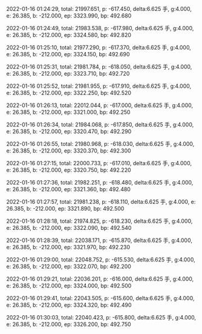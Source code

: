 2022-01-16 01:24:29, total: 21997.651, p: -617.450, delta:6.625 手, g:4.000, e: 26.385, b: -212.000, ep: 3323.990, bp: 492.680

2022-01-16 01:24:49, total: 21983.538, p: -617.980, delta:6.625 手, g:4.000, e: 26.385, b: -212.000, ep: 3324.580, bp: 492.820

2022-01-16 01:25:10, total: 21977.290, p: -617.370, delta:6.625 手, g:4.000, e: 26.385, b: -212.000, ep: 3324.150, bp: 492.690

2022-01-16 01:25:31, total: 21981.784, p: -618.050, delta:6.625 手, g:4.000, e: 26.385, b: -212.000, ep: 3323.710, bp: 492.720

2022-01-16 01:25:52, total: 21981.955, p: -617.910, delta:6.625 手, g:4.000, e: 26.385, b: -212.000, ep: 3322.250, bp: 492.520

2022-01-16 01:26:13, total: 22012.044, p: -617.000, delta:6.625 手, g:4.000, e: 26.385, b: -212.000, ep: 3321.000, bp: 492.250

2022-01-16 01:26:34, total: 21984.068, p: -617.850, delta:6.625 手, g:4.000, e: 26.385, b: -212.000, ep: 3320.470, bp: 492.290

2022-01-16 01:26:55, total: 21980.968, p: -618.030, delta:6.625 手, g:4.000, e: 26.385, b: -212.000, ep: 3320.370, bp: 492.300

2022-01-16 01:27:15, total: 22000.733, p: -617.010, delta:6.625 手, g:4.000, e: 26.385, b: -212.000, ep: 3320.750, bp: 492.220

2022-01-16 01:27:36, total: 21982.251, p: -618.480, delta:6.625 手, g:4.000, e: 26.385, b: -212.000, ep: 3321.360, bp: 492.480

2022-01-16 01:27:57, total: 21981.238, p: -618.110, delta:6.625 手, g:4.000, e: 26.385, b: -212.000, ep: 3321.890, bp: 492.500

2022-01-16 01:28:18, total: 21974.825, p: -618.230, delta:6.625 手, g:4.000, e: 26.385, b: -212.000, ep: 3322.090, bp: 492.540

2022-01-16 01:28:39, total: 22038.171, p: -615.870, delta:6.625 手, g:4.000, e: 26.385, b: -212.000, ep: 3321.970, bp: 492.230

2022-01-16 01:29:00, total: 22048.752, p: -615.530, delta:6.625 手, g:4.000, e: 26.385, b: -212.000, ep: 3322.070, bp: 492.200

2022-01-16 01:29:21, total: 22036.201, p: -616.000, delta:6.625 手, g:4.000, e: 26.385, b: -212.000, ep: 3324.000, bp: 492.500

2022-01-16 01:29:41, total: 22043.505, p: -615.600, delta:6.625 手, g:4.000, e: 26.385, b: -212.000, ep: 3324.320, bp: 492.490

2022-01-16 01:30:03, total: 22040.423, p: -615.800, delta:6.625 手, g:4.000, e: 26.385, b: -212.000, ep: 3326.200, bp: 492.750